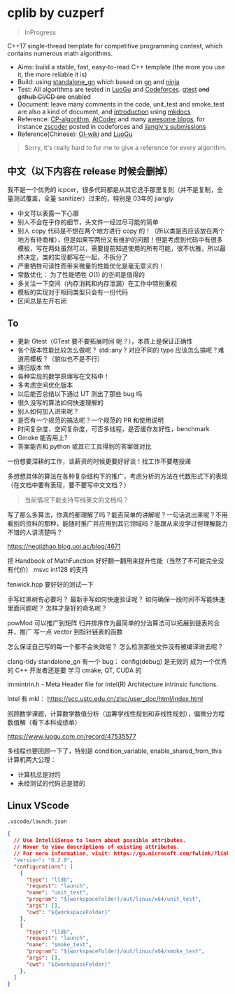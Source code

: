 # cplib by cuzperf

> InProgress

C++17 single-thread template for competitive programming contest, which contains numerous math algorithms.

- Aims: build a stable, fast, easy-to-read C++ template (the more you use it, the more reliable it is)
- Build: using [standalone_gn](https://agora-adc-artifacts.oss-accelerate.aliyuncs.com/standalone_gn_latest.zip) which based on [gn](https://gn.googlesource.com/gn/) and [ninja](https://ninja-build.org/)
- Test: All algorithms are tested in [LuoGu](https://www.luogu.com.cn/) and [Codeforces](https://codeforces.com/). [gtest](https://github.com/google/googletest) ~~and github CI/CD are~~ enabled
- Document: leave many comments in the code, unit_test and smoke_test are also a kind of document, and [introduction](https://cuzperf.github.io/cplib) using [mkdocs](https://www.mkdocs.org/)
- Reference: [CP-algorithm](https://cp-algorithms.com/), [AtCoder](https://github.com/atcoder/ac-library) and many [awesome blogs](https://codeforces.com/catalog), for instance [zscoder](https://codeforces.com/profile/zscoder) posted in codeforces and [jiangly's submissions](https://codeforces.com/submissions/jiangly)
- Reference(Chinese): [OI-wiki](https://oi-wiki.org/) and [LuoGu](https://www.luogu.com.cn/)

> Sorry, it's really hard to for me to give a reference for every algorithm.


## 中文（以下内容在 release 时候会删掉）

我不是一个优秀的 icpcer，很多代码都是从其它选手那里复刻（并不是复制，全量测试覆盖，全量 sanitizer）过来的，特别是 03年的 jiangly

- 中文可以表露一下心扉
- 别人不会在乎你的细节，头文件一经过尽可能的简单
- 别人 copy 代码是不想在两个地方进行 copy 的！（所以类是否应该放在两个地方有待商榷），但是如果写两份又有维护的问题！但是考虑到代码中有很多模板，写在两处虽然可以，需要提前知道使用的所有可能，很不优雅，所以最终决定，类的实现都写在一起，不拆分了
- 严重牺牲可读性而带来微量的性能优化是毫无意义的！
- 常数优化： 为了性能牺牲 $O(1)$ 的空间是值得的
- 多关注一下空间（内存消耗和内存泄漏）在工作中特别重视
- 模板的实现对于相同类型只会有一份代码
- 区间总是左开右闭



## To

- 更新 Gtest（GTest 要不要拓展时间 呢？），本质上是保证正确性
- 各个版本性能比较怎么做呢？ std::any ? 对应不同的 type 应该怎么搞呢？难道用模板？（貌似也不是不行）
- 递归版本 fft
- 各种实现的数学原理写在文档中！
- 多考虑空间优化版本
- 以后能否总结以下通过 UT 测出了那些 bug 吗
- 很久没写的算法如何快速理解的
- 别人如何加入进来呢？
- 是否有一个规范的搞法呢？一个规范的 PR 和使用说明
- 时间复杂度，空间复杂度，可否多线程，是否缓存友好性，benchmark
- Gmoke 能否用上?
- 答案能否和 python 或其它工具得到的答案做对比

一份想要深耕的工作，谈薪资的时候更要好好谈！找工作不要瞎投递

多想想具体的算法在各种复杂结构下的推广，考虑分析的方法在代数形式下的表现（在文档中要有表现，要不要写中文文档？）

> 当前情况下能支持写纯英文的文档吗？

写了那么多算法，你真的都理解了吗？能否简单的讲解呢？一句话说出来呢？不用看别的资料的那种，能随时推广并应用到其它领域吗？能跟从来没学过但理解能力不错的人讲清楚吗？

https://negiizhao.blog.uoj.ac/blog/4671

把 Handbook of MathFunction 好好翻一翻用来提升性能（当然了不可能完全没有代价）
msvc int128 的支持

fenwick.hpp 要好好的测试一下

手写红黑树有必要吗？
最新手写如何快速验证呢？
如何确保一段时间不写能快速里面问题呢？
怎样才是好的命名呢？

powMod 可以推广到矩阵
归并排序作为最简单的分治算法可以拓展到链表的合并，推广
写一点 vector 到指针链表的函数

怎么保证自己写的每一个都不会失效呢？
怎么检测那些文件没有被编译进去呢？

clang-tidy
standalone_gn 有一个 bug： config(debug) 是无效的
成为一个优秀的 C++ 开发者还是要 学习 cmake, QT, CUDA 的

immintrin.h - Meta Header file for Intel(R) Architecture intrinsic functions.

Intel 有 mkl： https://scc.ustc.edu.cn/zlsc/user_doc/html/index.html

回顾数学课题，计算数学数值分析（运筹学线性规划和非线性规划），偏微分方程数值解（看下本科成绩单）

https://www.luogu.com.cn/record/47535577

多线程也要回顾一下了，特别是 condition_variable, enable_shared_from_this
计算机两大公理：

- 计算机总是对的
- 未经测试的代码总是错的


## Linux VScode

`.vscode/launch.json`

``` json
{
  // Use IntelliSense to learn about possible attributes.
  // Hover to view descriptions of existing attributes.
  // For more information, visit: https://go.microsoft.com/fwlink/?linkid=830387
  "version": "0.2.0",
  "configurations": [
    {
      "type": "lldb",
      "request": "launch",
      "name": "unit_test",
      "program": "${workspaceFolder}/out/linux/x64/unit_test",
      "args": [],
      "cwd": "${workspaceFolder}"
    },
    {
      "type": "lldb",
      "request": "launch",
      "name": "smoke_test",
      "program": "${workspaceFolder}/out/linux/x64/smoke_test",
      "args": [],
      "cwd": "${workspaceFolder}"
    },
  ]
}
```
